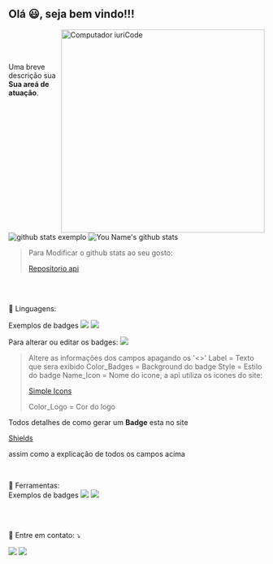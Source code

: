 ## Olá 😃, seja bem vindo!!!

<img src="https://raw.githubusercontent.com/MicaelliMedeiros/micaellimedeiros/master/image/computer-illustration.png" min-width="400px" max-width="400px" width="400px" align="right" alt="Computador iuriCode">
<br>
<br>
<br>
<p align="left"> 
  Uma breve descrição sua <strong>Sua areá de atuação</strong>.<br>
  
</p>
<br>


![github stats exemplo](https://github-readme-stats.vercel.app/api?username=github&show_icons=true&theme=dracula)
![You Name's github stats](https://github-readme-stats.vercel.app/api?username=<USER_NAME>&show_icons=true&theme=dracula)

>Para Modificar o github stats ao seu gosto: <a href="https://github.com/anuraghazra/github-readme-stats" alt="Repositorio"> <p> Repositorio api </p> </a>

  

<br>
<br>
<p align="left">
  🦄 Linguagens: </strong>
<br>

Exemplos de badges
<img src = "https://img.shields.io/badge/-HTML5-E34F26?style=flat&logo=html5&logoColor=white"> 
<img src = "https://img.shields.io/badge/-CSS3-1572B6?style=flat&logo=css3&logoColor=white">

Para alterar ou editar os badges:
<img src = "https://img.shields.io/badge/-<Label>-<Color_Badges>?style=<Style_Badge>&logo=<Name_Icon>&logoColor=<Color_Logo>">

>Altere as informações dos campos apagando os '<>' 
Label = Texto que sera exibido
Color_Badges = Background do badge
Style = Estilo do badge
Name_Icon = Nome do icone, a api utiliza os icones do site: <a href="https://simpleicons.org/" alt="Simple Icons"> <p> Simple Icons </p> </a>
Color_Logo = Cor do logo

Todos detalhes de como gerar um **Badge** esta no site <a href="https://shields.io/" alt="Shields"> <p> Shields </p> </a> assim como a explicação de todos os campos acima

<br>
<p align="left">
  💼 Ferramentas: </strong>
<br>
Exemplos de badges
<img src="http://img.shields.io/badge/-Git-F05032?style=flat&logo=git&logoColor=FFFFFF">
<img src="http://img.shields.io/badge/-Github-181717?style=flat&logo=github&logoColor=FFFFFF">

</p>
<br>
<br>
<p align="left">
  💌 Entre em contato: ⤵️
</p>
<p align="left">
  <a href="#" alt="Gmail">
  <img src="https://img.shields.io/badge/-Gmail-D14836?style=flat&logo=gmail&logoColor=white&link=<EMAIL>" /></a>
  <a href="#" alt="Linkedin">
  <img src="https://img.shields.io/badge/-Linkedin-0077B5?style=flat&logo=Linkedin&logoColor=white&link=<LINKEDIN>" /></a>
</p>  

